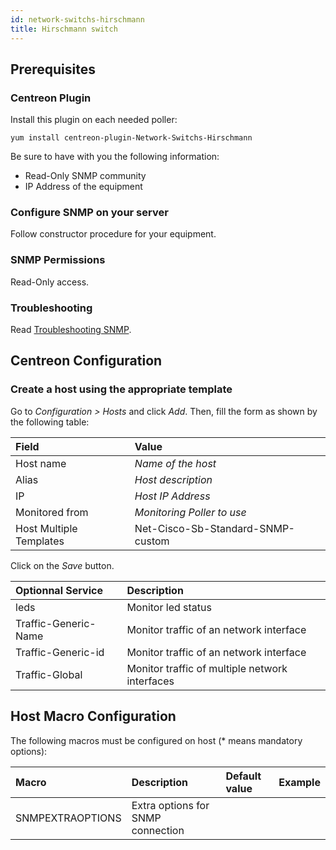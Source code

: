 ```yaml
---
id: network-switchs-hirschmann
title: Hirschmann switch
---
```


## Prerequisites

### Centreon Plugin

Install this plugin on each needed poller:

``` shell
yum install centreon-plugin-Network-Switchs-Hirschmann
```

Be sure to have with you the following information:

  - Read-Only SNMP community
  - IP Address of the equipment

### Configure SNMP on your server

Follow constructor procedure for your equipment.

### SNMP Permissions

Read-Only access.

### Troubleshooting

Read [Troubleshooting
SNMP](../getting-started/how-to-guides/troubleshooting-plugins.md#troubleshooting-snmp).

## Centreon Configuration

### Create a host using the appropriate template

Go to *Configuration \> Hosts* and click *Add*. Then, fill the form as shown by
the following table:

| Field                                | Value                             |
| :----------------------------------- | :-------------------------------- |
| Host name                            | *Name of the host*                |
| Alias                                | *Host description*                |
| IP                                   | *Host IP Address*                 |
| Monitored from                       | *Monitoring Poller to use*        |
| Host Multiple Templates              | Net-Cisco-Sb-Standard-SNMP-custom |

Click on the *Save* button.

| Optionnal Service    | Description                                    |
| :------------------- | :--------------------------------------------- |
| leds                 | Monitor led status                             |
| Traffic-Generic-Name | Monitor traffic of an network interface        |
| Traffic-Generic-id   | Monitor traffic of an network interface        |
| Traffic-Global       | Monitor traffic of multiple network interfaces |

## Host Macro Configuration

The following macros must be configured on host (\* means mandatory options):

| Macro            | Description                       | Default value | Example |
| :--------------- | :-------------------------------- | :------------ | :------ |
| SNMPEXTRAOPTIONS | Extra options for SNMP connection |               |         |
